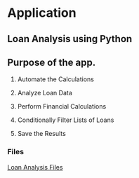 # Application

## Loan Analysis using Python
## Purpose of the app.

1. Automate the Calculations

2. Analyze Loan Data

3. Perform Financial Calculations

4. Conditionally Filter Lists of Loans

5. Save the Results

### Files

[Loan Analysis Files](inexpensive_loans.csv)
